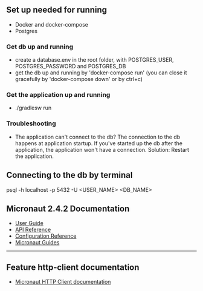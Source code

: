 ## Set up needed for running
- Docker and docker-compose
- Postgres
### Get db up and running
- create a database.env in the root folder, with POSTGRES_USER, POSTGRES_PASSWORD and POSTGRES_DB
- get the db up and running by 'docker-compose run' (you can close it gracefully by 'docker-compose down' or by ctrl+c)

### Get the application up and running
- ./gradlesw run


### Troubleshooting
- The application can't connect to the db? The connection to the db happens at application startup. If you've started up the db after the application, the application won't have a connection. Solution: Restart the application.

## Connecting to the db by terminal
psql -h localhost -p 5432 -U <USER_NAME> <DB_NAME>

## Micronaut 2.4.2 Documentation

- [User Guide](https://docs.micronaut.io/2.4.2/guide/index.html)
- [API Reference](https://docs.micronaut.io/2.4.2/api/index.html)
- [Configuration Reference](https://docs.micronaut.io/2.4.2/guide/configurationreference.html)
- [Micronaut Guides](https://guides.micronaut.io/index.html)
---

## Feature http-client documentation

- [Micronaut HTTP Client documentation](https://docs.micronaut.io/latest/guide/index.html#httpClient)

